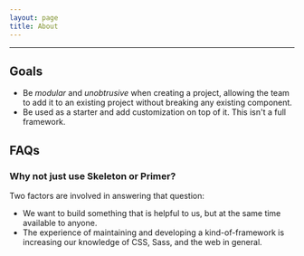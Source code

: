 ```yaml
---
layout: page
title: About
---
```


<hr class="hr-docs">

## Goals

- Be *modular* and *unobtrusive* when creating a project, allowing the team to add it to an existing project without breaking any existing component.
- Be used as a starter and add customization on top of it. This isn't a full framework.

## FAQs

### Why not just use Skeleton or Primer?

Two factors are involved in answering that question:

- We want to build something that is helpful to us, but at the same time available to anyone.
- The experience of maintaining and developing a kind-of-framework is increasing our knowledge of CSS, Sass, and the web in general.
